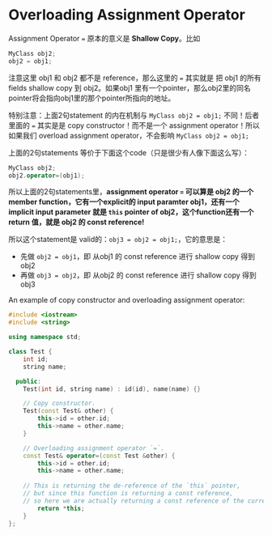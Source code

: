 # Overloading Assignment Operator

Assignment Operator `=` 原本的意义是 **Shallow Copy**。比如
```cpp
MyClass obj2;
obj2 = obj1;
````
注意这里 obj1 和 obj2 都不是 reference，那么这里的 `=` 其实就是 把 obj1 的所有 fields shallow copy 到 obj2。如果obj1 里有一个pointer，那么obj2里的同名pointer将会指向obj1里的那个pointer所指向的地址。

特别注意：上面2句statement 的内在机制与 `MyClass obj2 = obj1;` 不同！后者里面的 `=` 其实是是 copy constructor！而不是一个 assignment operator！所以如果我们 overload assignment operator，不会影响 `MyClass obj2 = obj1;`

上面的2句statements 等价于下面这个code（只是很少有人像下面这么写）：
```cpp
MyClass obj2;
obj2.operator=(obj1);
```

所以上面的2句statements里，**assignment operator `=` 可以算是 obj2 的一个member function，它有一个explicit的 input paramter obj1，还有一个 implicit input parameter 就是 `this` pointer of obj2，这个function还有一个return 值，就是 obj2 的 const reference!** 

所以这个statement是 valid的：`obj3 = obj2 = obj1;`，它的意思是：
* 先做 `obj2 = obj1`，即 从obj1 的 const reference 进行 shallow copy 得到 obj2
* 再做 `obj3 = obj2`，即 从obj2 的 const reference 进行 shallow copy 得到 obj3

An example of copy constructor and overloading assignment operator:
```cpp
#include <iostream>
#include <string>

using namespace std;

class Test {
    int id; 
    string name;

  public:
    Test(int id, string name) : id(id), name(name) {}

    // Copy constructor.
    Test(const Test& other) {
        this->id = other.id;
        this->name = other.name;
    }

    // Overloading assignment operator `=`.
    const Test& operator=(const Test &other) {
        this->id = other.id;
        this->name = other.name;
        
	// This is returning the de-reference of the `this` pointer,
	// but since this function is returning a const reference,
	// so here we are actually returning a const reference of the current object.
        return *this;
    }
};
```
